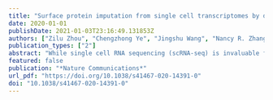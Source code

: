 ```yaml
---
title: "Surface protein imputation from single cell transcriptomes by deep neural networks"
date: 2020-01-01
publishDate: 2021-01-03T23:16:49.131853Z
authors: ["Zilu Zhou", "Chengzhong Ye", "Jingshu Wang", "Nancy R. Zhang"]
publication_types: ["2"]
abstract: "While single cell RNA sequencing (scRNA-seq) is invaluable for studying cell populations, cell-surface proteins are often integral markers of cellular function and serve as primary targets for therapeutic intervention. Here we propose a transfer learning framework, single cell Transcriptome to Protein prediction with deep neural network (cTP-net), to impute surface protein abundances from scRNA-seq data by learning from existing single-cell multi-omic resources."
featured: false
publication: "*Nature Communications*"
url_pdf: "https://doi.org/10.1038/s41467-020-14391-0"
doi: "10.1038/s41467-020-14391-0"
---
```


